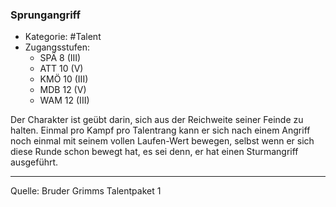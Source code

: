 ### Sprungangriff

- Kategorie: #Talent
- Zugangsstufen:
  - SPÄ 8 (III)
  - ATT 10 (V)
  - KMÖ 10 (III)
  - MDB 12 (V)
  - WAM 12 (III)

Der Charakter ist geübt darin, sich aus der Reichweite seiner Feinde zu halten. Einmal pro Kampf pro Talentrang kann er sich nach einem Angriff noch einmal mit seinem vollen Laufen-Wert bewegen, selbst wenn er sich diese Runde schon bewegt hat, es sei denn, er hat einen Sturmangriff ausgeführt.

---

Quelle: Bruder Grimms Talentpaket 1
